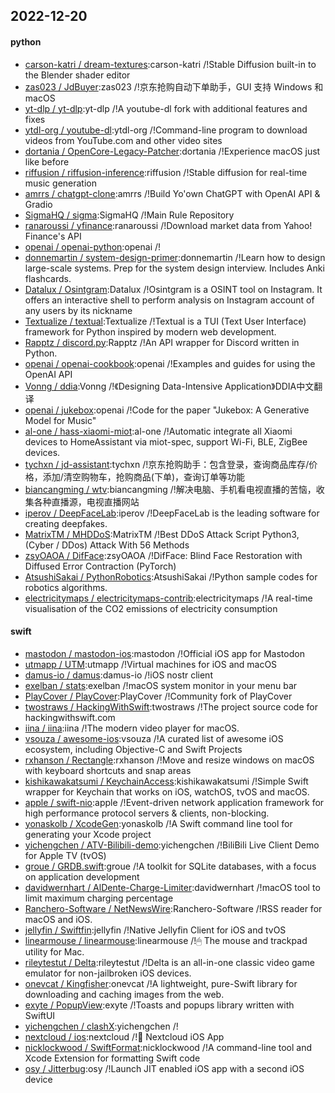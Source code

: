 ## 2022-12-20

#### python
* [carson-katri / dream-textures](https://github.com/carson-katri/dream-textures):carson-katri /!Stable Diffusion built-in to the Blender shader editor
* [zas023 / JdBuyer](https://github.com/zas023/JdBuyer):zas023 /!京东抢购自动下单助手，GUI 支持 Windows 和 macOS
* [yt-dlp / yt-dlp](https://github.com/yt-dlp/yt-dlp):yt-dlp /!A youtube-dl fork with additional features and fixes
* [ytdl-org / youtube-dl](https://github.com/ytdl-org/youtube-dl):ytdl-org /!Command-line program to download videos from YouTube.com and other video sites
* [dortania / OpenCore-Legacy-Patcher](https://github.com/dortania/OpenCore-Legacy-Patcher):dortania /!Experience macOS just like before
* [riffusion / riffusion-inference](https://github.com/riffusion/riffusion-inference):riffusion /!Stable diffusion for real-time music generation
* [amrrs / chatgpt-clone](https://github.com/amrrs/chatgpt-clone):amrrs /!Build Yo'own ChatGPT with OpenAI API & Gradio
* [SigmaHQ / sigma](https://github.com/SigmaHQ/sigma):SigmaHQ /!Main Rule Repository
* [ranaroussi / yfinance](https://github.com/ranaroussi/yfinance):ranaroussi /!Download market data from Yahoo! Finance's API
* [openai / openai-python](https://github.com/openai/openai-python):openai /!
* [donnemartin / system-design-primer](https://github.com/donnemartin/system-design-primer):donnemartin /!Learn how to design large-scale systems. Prep for the system design interview. Includes Anki flashcards.
* [Datalux / Osintgram](https://github.com/Datalux/Osintgram):Datalux /!Osintgram is a OSINT tool on Instagram. It offers an interactive shell to perform analysis on Instagram account of any users by its nickname
* [Textualize / textual](https://github.com/Textualize/textual):Textualize /!Textual is a TUI (Text User Interface) framework for Python inspired by modern web development.
* [Rapptz / discord.py](https://github.com/Rapptz/discord.py):Rapptz /!An API wrapper for Discord written in Python.
* [openai / openai-cookbook](https://github.com/openai/openai-cookbook):openai /!Examples and guides for using the OpenAI API
* [Vonng / ddia](https://github.com/Vonng/ddia):Vonng /!《Designing Data-Intensive Application》DDIA中文翻译
* [openai / jukebox](https://github.com/openai/jukebox):openai /!Code for the paper "Jukebox: A Generative Model for Music"
* [al-one / hass-xiaomi-miot](https://github.com/al-one/hass-xiaomi-miot):al-one /!Automatic integrate all Xiaomi devices to HomeAssistant via miot-spec, support Wi-Fi, BLE, ZigBee devices.
* [tychxn / jd-assistant](https://github.com/tychxn/jd-assistant):tychxn /!京东抢购助手：包含登录，查询商品库存/价格，添加/清空购物车，抢购商品(下单)，查询订单等功能
* [biancangming / wtv](https://github.com/biancangming/wtv):biancangming /!解决电脑、手机看电视直播的苦恼，收集各种直播源，电视直播网站
* [iperov / DeepFaceLab](https://github.com/iperov/DeepFaceLab):iperov /!DeepFaceLab is the leading software for creating deepfakes.
* [MatrixTM / MHDDoS](https://github.com/MatrixTM/MHDDoS):MatrixTM /!Best DDoS Attack Script Python3, (Cyber / DDos) Attack With 56 Methods
* [zsyOAOA / DifFace](https://github.com/zsyOAOA/DifFace):zsyOAOA /!DifFace: Blind Face Restoration with Diffused Error Contraction (PyTorch)
* [AtsushiSakai / PythonRobotics](https://github.com/AtsushiSakai/PythonRobotics):AtsushiSakai /!Python sample codes for robotics algorithms.
* [electricitymaps / electricitymaps-contrib](https://github.com/electricitymaps/electricitymaps-contrib):electricitymaps /!A real-time visualisation of the CO2 emissions of electricity consumption

#### swift
* [mastodon / mastodon-ios](https://github.com/mastodon/mastodon-ios):mastodon /!Official iOS app for Mastodon
* [utmapp / UTM](https://github.com/utmapp/UTM):utmapp /!Virtual machines for iOS and macOS
* [damus-io / damus](https://github.com/damus-io/damus):damus-io /!iOS nostr client
* [exelban / stats](https://github.com/exelban/stats):exelban /!macOS system monitor in your menu bar
* [PlayCover / PlayCover](https://github.com/PlayCover/PlayCover):PlayCover /!Community fork of PlayCover
* [twostraws / HackingWithSwift](https://github.com/twostraws/HackingWithSwift):twostraws /!The project source code for hackingwithswift.com
* [iina / iina](https://github.com/iina/iina):iina /!The modern video player for macOS.
* [vsouza / awesome-ios](https://github.com/vsouza/awesome-ios):vsouza /!A curated list of awesome iOS ecosystem, including Objective-C and Swift Projects
* [rxhanson / Rectangle](https://github.com/rxhanson/Rectangle):rxhanson /!Move and resize windows on macOS with keyboard shortcuts and snap areas
* [kishikawakatsumi / KeychainAccess](https://github.com/kishikawakatsumi/KeychainAccess):kishikawakatsumi /!Simple Swift wrapper for Keychain that works on iOS, watchOS, tvOS and macOS.
* [apple / swift-nio](https://github.com/apple/swift-nio):apple /!Event-driven network application framework for high performance protocol servers & clients, non-blocking.
* [yonaskolb / XcodeGen](https://github.com/yonaskolb/XcodeGen):yonaskolb /!A Swift command line tool for generating your Xcode project
* [yichengchen / ATV-Bilibili-demo](https://github.com/yichengchen/ATV-Bilibili-demo):yichengchen /!BiliBili Live Client Demo for Apple TV (tvOS)
* [groue / GRDB.swift](https://github.com/groue/GRDB.swift):groue /!A toolkit for SQLite databases, with a focus on application development
* [davidwernhart / AlDente-Charge-Limiter](https://github.com/davidwernhart/AlDente-Charge-Limiter):davidwernhart /!macOS tool to limit maximum charging percentage
* [Ranchero-Software / NetNewsWire](https://github.com/Ranchero-Software/NetNewsWire):Ranchero-Software /!RSS reader for macOS and iOS.
* [jellyfin / Swiftfin](https://github.com/jellyfin/Swiftfin):jellyfin /!Native Jellyfin Client for iOS and tvOS
* [linearmouse / linearmouse](https://github.com/linearmouse/linearmouse):linearmouse /!🖱
The mouse and trackpad utility for Mac.
* [rileytestut / Delta](https://github.com/rileytestut/Delta):rileytestut /!Delta is an all-in-one classic video game emulator for non-jailbroken iOS devices.
* [onevcat / Kingfisher](https://github.com/onevcat/Kingfisher):onevcat /!A lightweight, pure-Swift library for downloading and caching images from the web.
* [exyte / PopupView](https://github.com/exyte/PopupView):exyte /!Toasts and popups library written with SwiftUI
* [yichengchen / clashX](https://github.com/yichengchen/clashX):yichengchen /!
* [nextcloud / ios](https://github.com/nextcloud/ios):nextcloud /!📱
Nextcloud iOS App
* [nicklockwood / SwiftFormat](https://github.com/nicklockwood/SwiftFormat):nicklockwood /!A command-line tool and Xcode Extension for formatting Swift code
* [osy / Jitterbug](https://github.com/osy/Jitterbug):osy /!Launch JIT enabled iOS app with a second iOS device
